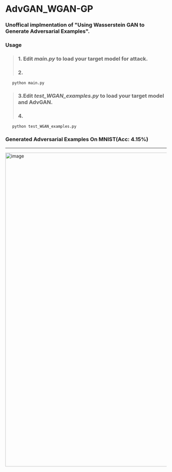 # AdvGAN_WGAN-GP
### Unoffical implmentation of "Using Wasserstein GAN to Generate Adversarial Examples".
### Usage
> ### 1. Edit *main.py* to load your target model for attack.
> ### 2. 
```
   python main.py
```
> ### 3.Edit *test_WGAN_examples.py* to load your target model and AdvGAN.
> ### 4. 
```
   python test_WGAN_examples.py
```
### Generated Adversarial Examples On MNIST(Acc: 4.15%)
---
<img width="982" alt="image" src="https://github.com/whsprite/AdvGAN_WGAN-GP/assets/62704231/effbffa1-afc0-434d-9d6c-5a6a72308c88">
